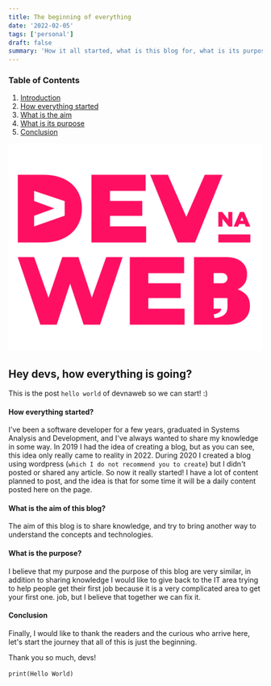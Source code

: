 ```yaml
---
title: The beginning of everything
date: '2022-02-05'
tags: ['personal']
draft: false
summary: 'How it all started, what is this blog for, what is its purpose?'
---
```


### Table of Contents

1. [Introduction](#introduction)
2. [How everything started](#start)
3. [What is the aim](#aim)
4. [What is its purpose](#purpose)
5. [Conclusion](#finish)

![devnaweb-banner](/static/images/twitter-card.png)

## Hey devs, how everything is going? <a name="introduction"></a>

This is the post `hello world` of devnaweb so we can start! :)

#### How everything started? <a name="start"></a>

I've been a software developer for a few years, graduated in Systems Analysis and Development, and I've always wanted to share my knowledge in some way. In 2019 I had the idea of ​​creating a blog, but as you can see, this idea only really came to reality in 2022. During 2020 I created a blog using wordpress (`which I do not recommend you to create`) but I didn't posted or shared any article. So now it really started! I have a lot of content planned to post, and the idea is that for some time it will be a daily content posted here on the page.

#### What is the aim of this blog? <a name="aim"></a>

The aim of this blog is to share knowledge, and try to bring another way to understand the concepts and technologies.

#### What is the purpose? <a name="purpose"></a>

I believe that my purpose and the purpose of this blog are very similar, in addition to sharing knowledge I would like to give back to the IT area trying to help people get their first job because it is a very complicated area to get your first one. job, but I believe that together we can fix it.

#### Conclusion <a name="finish"></a>

Finally, I would like to thank the readers and the curious who arrive here, let's start the journey that all of this is just the beginning.

Thank you so much, devs!

`print(Hello World)`
